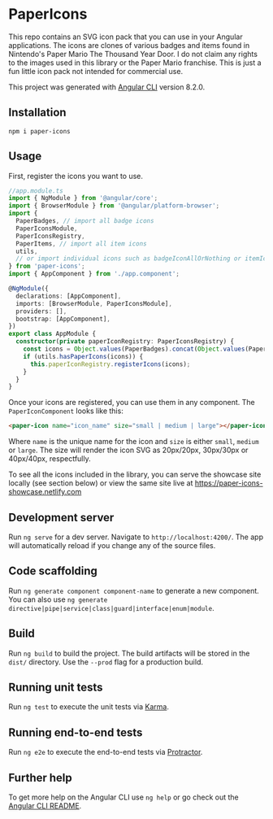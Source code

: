 # PaperIcons

This repo contains an SVG icon pack that you can use in your Angular applications. The icons are clones of various badges and items found in Nintendo's Paper Mario The Thousand Year Door. I do not claim any rights to the images used in this library or the Paper Mario franchise. This is just a fun little icon pack not intended for commercial use.

This project was generated with [Angular CLI](https://github.com/angular/angular-cli) version 8.2.0.

## Installation

`npm i paper-icons`

## Usage

First, register the icons you want to use.

```typescript
//app.module.ts
import { NgModule } from '@angular/core';
import { BrowserModule } from '@angular/platform-browser';
import {
  PaperBadges, // import all badge icons
  PaperIconsModule,
  PaperIconsRegistry,
  PaperItems, // import all item icons
  utils,
  // or import individual icons such as badgeIconAllOrNothing or itemIconSunStone
} from 'paper-icons';
import { AppComponent } from './app.component';

@NgModule({
  declarations: [AppComponent],
  imports: [BrowserModule, PaperIconsModule],
  providers: [],
  bootstrap: [AppComponent],
})
export class AppModule {
  constructor(private paperIconRegistry: PaperIconsRegistry) {
    const icons = Object.values(PaperBadges).concat(Object.values(PaperItems));
    if (utils.hasPaperIcons(icons)) {
      this.paperIconRegistry.registerIcons(icons);
    }
  }
}
```

Once your icons are registered, you can use them in any component. The `PaperIconComponent` looks like this:

```html
<paper-icon name="icon_name" size="small | medium | large"></paper-icon>
```

Where `name` is the unique name for the icon and `size` is either `small`, `medium` or `large`. The size will render the icon SVG as 20px/20px, 30px/30px or 40px/40px, respectfully.

To see all the icons included in the library, you can serve the showcase site locally (see section below) or view the same site live at https://paper-icons-showcase.netlify.com

## Development server

Run `ng serve` for a dev server. Navigate to `http://localhost:4200/`. The app will automatically reload if you change any of the source files.

## Code scaffolding

Run `ng generate component component-name` to generate a new component. You can also use `ng generate directive|pipe|service|class|guard|interface|enum|module`.

## Build

Run `ng build` to build the project. The build artifacts will be stored in the `dist/` directory. Use the `--prod` flag for a production build.

## Running unit tests

Run `ng test` to execute the unit tests via [Karma](https://karma-runner.github.io).

## Running end-to-end tests

Run `ng e2e` to execute the end-to-end tests via [Protractor](http://www.protractortest.org/).

## Further help

To get more help on the Angular CLI use `ng help` or go check out the [Angular CLI README](https://github.com/angular/angular-cli/blob/master/README.md).
